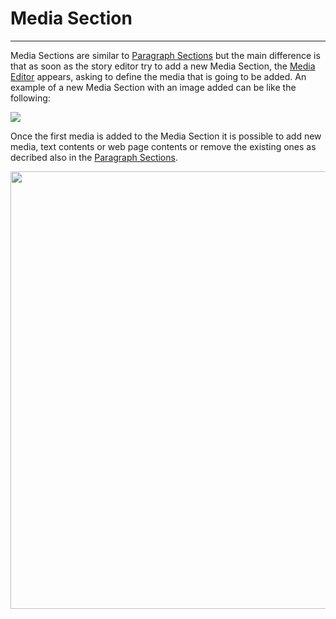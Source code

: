 # Media Section
**********************

Media Sections are similar to [Paragraph Sections](paragraph-section.md) but the main difference is that as soon as the story editor try to add a new Media Section, the [Media Editor](media-editor-window.md) appears, asking to define the media that is going to be added. An example of a new Media Section with an image added can be like the following:

<img src="../img/media-section/media-s.jpg" class="ms-docimage"/>

Once the first media is added to the Media Section it is possible to add new media, text contents or web page contents or remove the existing ones as decribed also in the [Paragraph Sections](paragraph-section.md). 

<img src="../img/media-section/add-content.jpg" class="ms-docimage" width="700px"/>

